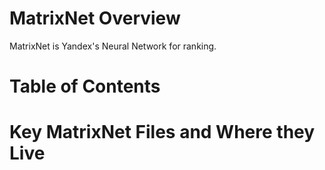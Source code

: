 # MatrixNet Overview
MatrixNet is Yandex's Neural Network for ranking.

# Table of Contents

# Key MatrixNet Files and Where they Live